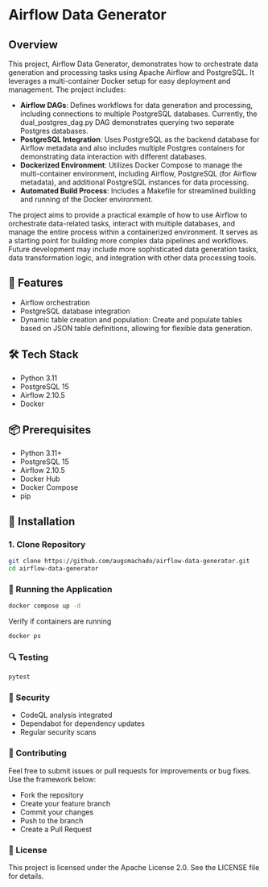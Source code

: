 # Airflow Data Generator

## Overview

This project, Airflow Data Generator, demonstrates how to orchestrate data generation and processing tasks using Apache Airflow and PostgreSQL. It leverages a multi-container Docker setup for easy deployment and management. The project includes:

-   **Airflow DAGs**: Defines workflows for data generation and processing, including connections to multiple PostgreSQL databases. Currently, the dual_postgres_dag.py DAG demonstrates querying two separate Postgres databases.
-   **PostgreSQL Integration**: Uses PostgreSQL as the backend database for Airflow metadata and also includes multiple Postgres containers for demonstrating data interaction with different databases.
-   **Dockerized Environment**: Utilizes Docker Compose to manage the multi-container environment, including Airflow, PostgreSQL (for Airflow metadata), and additional PostgreSQL instances for data processing.
-   **Automated Build Process**: Includes a Makefile for streamlined building and running of the Docker environment.

The project aims to provide a practical example of how to use Airflow to orchestrate data-related tasks, interact with multiple databases, and manage the entire process within a containerized environment. It serves as a starting point for building more complex data pipelines and workflows. Future development may include more sophisticated data generation tasks, data transformation logic, and integration with other data processing tools.

## 🚀 Features

-   Airflow orchestration
-   PostgreSQL database integration
-   Dynamic table creation and population: Create and populate tables based on JSON table definitions, allowing for flexible data generation.

## 🛠 Tech Stack

-   Python 3.11
-   PostgreSQL 15
-   Airflow 2.10.5
-   Docker

## 📦 Prerequisites

-   Python 3.11+
-   PostgreSQL 15
-   Airflow 2.10.5
-   Docker Hub
-   Docker Compose
-   pip

## 🔧 Installation

### 1. Clone Repository

```bash
git clone https://github.com/augsmachado/airflow-data-generator.git
cd airflow-data-generator
```

### 🚦 Running the Application

```bash
docker compose up -d
```

Verify if containers are running

```bash
docker ps
```

### 🔍 Testing

```bash
pytest
```

### 🔐 Security

-   CodeQL analysis integrated
-   Dependabot for dependency updates
-   Regular security scans

### 🤝 Contributing

Feel free to submit issues or pull requests for improvements or bug fixes. Use the framework below:

-   Fork the repository
-   Create your feature branch
-   Commit your changes
-   Push to the branch
-   Create a Pull Request

### 📄 License

This project is licensed under the Apache License 2.0.
See the LICENSE file for details.
